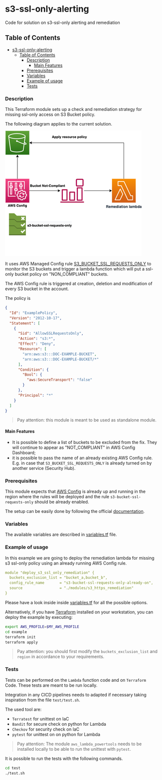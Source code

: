# s3-ssl-only-alerting

Code for solution on s3-ssl-only alerting and remediation

## Table of Contents

- [s3-ssl-only-alerting](#s3-ssl-only-alerting)
  - [Table of Contents](#table-of-contents)
    - [Description](#description)
      - [Main Features](#main-features)
    - [Prerequisites](#prerequisites)
    - [Variables](#variables)
    - [Example of usage](#example-of-usage)
    - [Tests](#tests)

### Description

This Terraform module sets up a check and remediation strategy for missing ssl-only access on S3 Bucket policy.

The following diagram applies to the current solution.

![Diagram](.img/s3-ssl-only-diagram.png)

It uses AWS Managed Config rule [S3_BUCKET_SSL_REQUESTS_ONLY](https://docs.aws.amazon.com/config/latest/developerguide/s3-bucket-ssl-requests-only.html) to monitor the S3 buckets and trigger a lambda function which will put a ssl-only bucket policy
on "NON_COMPLIANT" buckets.

The AWS Config rule is triggered at creation, deletion and modification of every S3 bucket in the account.

The policy is

```json
{
  "Id": "ExamplePolicy",
  "Version": "2012-10-17",
  "Statement": [
    {
      "Sid": "AllowSSLRequestsOnly",
      "Action": "s3:*",
      "Effect": "Deny",
      "Resource": [
        "arn:aws:s3:::DOC-EXAMPLE-BUCKET",
        "arn:aws:s3:::DOC-EXAMPLE-BUCKET/*"
      ],
      "Condition": {
        "Bool": {
          "aws:SecureTransport": "false"
        }
      },
      "Principal": "*"
    }
  ]
}
```

> Pay attention:
this module is meant to be used as standalone module.

#### Main Features

- It is possible to define a list of buckets to be excluded from the fix.
  They will continue to appear as "NOT_COMPLIANT" in AWS Config Dashboard;
- it is possible to pass the name of an already existing AWS Config rule. E.g. in case that `S3_BUCKET_SSL_REQUESTS_ONLY` is already turned on by another service (Security Hub).

### Prerequisites

This module expects that [AWS Config](https://aws.amazon.com/config/) is already up and running in the region where
the rules will be deployed and the rule `s3-bucket-ssl-requests-only` should be already enabled.

The setup can be easily done by following the official [documentation](https://docs.aws.amazon.com/config/latest/developerguide/setting-up-aws-config-rules-with-console.html).

### Variables

The available variables are described in [variables.tf](./variables.tf) file.

### Example of usage

In this example we are going to deploy the remediation lambda for missing s3 ssl-only policy
using an already running AWS Config rule.

```yaml
module "deploy_s3_ssl_only_remediation" {
  buckets_exclusion_list = "bucket_a,bucket_b",
  config_rule_name       = "s3-bucket-ssl-requests-only-already-on",
  source                 = "./modules/s3_https_remediation"
}
```

Please have a look inside inside [variables.tf](./variables.tf) for all the possible options.

Alternatively, if you have [Terraform](https://www.terraform.io/) installed on your workstation, you can deploy the example by executing:

```bash
export AWS_PROFILE=$MY_AWS_PROFILE
cd example
terraform init
terraform apply
```

> Pay attention:
you should first modify the `buckets_exclusion_list` and `region` in accordance to your requirements.

### Tests

Tests can be performed on the `Lambda` function code and on `Terraform` Code.
These tests are meant to be run locally.

Integration in any CICD pipelines needs to adapted if necessary taking inspiration from the file `test/test.sh`.

The used tool are:

- `Terratest` for unittest on IaC
- `Bandit` for secure check on python for Lambda
- `Checkov` for security check on IaC
- `pytest` for unittest on on python for Lambda

> Pay attention:
The module `aws_lambda_powertools` needs to be installed locally to be able to run the unittest with `pytest`.

It is possible to run the tests with the following commands.

```sh
cd test
./test.sh
```
